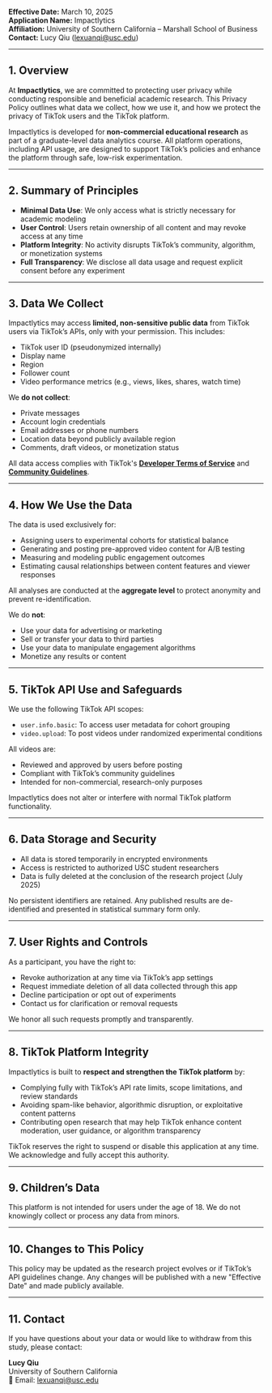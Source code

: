 **Effective Date:** March 10, 2025  
**Application Name:** Impactlytics  
**Affiliation:** University of Southern California – Marshall School of Business  
**Contact:** Lucy Qiu (lexuanqi@usc.edu)

---

## 1. Overview

At **Impactlytics**, we are committed to protecting user privacy while conducting responsible and beneficial academic research. This Privacy Policy outlines what data we collect, how we use it, and how we protect the privacy of TikTok users and the TikTok platform.

Impactlytics is developed for **non-commercial educational research** as part of a graduate-level data analytics course. All platform operations, including API usage, are designed to support TikTok’s policies and enhance the platform through safe, low-risk experimentation.

---

## 2. Summary of Principles

- **Minimal Data Use**: We only access what is strictly necessary for academic modeling  
- **User Control**: Users retain ownership of all content and may revoke access at any time  
- **Platform Integrity**: No activity disrupts TikTok’s community, algorithm, or monetization systems  
- **Full Transparency**: We disclose all data usage and request explicit consent before any experiment

---

## 3. Data We Collect

Impactlytics may access **limited, non-sensitive public data** from TikTok users via TikTok’s APIs, only with your permission. This includes:

- TikTok user ID (pseudonymized internally)
- Display name
- Region
- Follower count
- Video performance metrics (e.g., views, likes, shares, watch time)

We **do not collect**:
- Private messages
- Account login credentials
- Email addresses or phone numbers
- Location data beyond publicly available region
- Comments, draft videos, or monetization status

All data access complies with TikTok's **[Developer Terms of Service](https://developers.tiktok.com/terms/)** and **[Community Guidelines](https://www.tiktok.com/community-guidelines)**.

---

## 4. How We Use the Data

The data is used exclusively for:
- Assigning users to experimental cohorts for statistical balance
- Generating and posting pre-approved video content for A/B testing
- Measuring and modeling public engagement outcomes
- Estimating causal relationships between content features and viewer responses

All analyses are conducted at the **aggregate level** to protect anonymity and prevent re-identification.

We do **not**:
- Use your data for advertising or marketing
- Sell or transfer your data to third parties
- Use your data to manipulate engagement algorithms
- Monetize any results or content

---

## 5. TikTok API Use and Safeguards

We use the following TikTok API scopes:

- `user.info.basic`: To access user metadata for cohort grouping  
- `video.upload`: To post videos under randomized experimental conditions

All videos are:
- Reviewed and approved by users before posting
- Compliant with TikTok’s community guidelines
- Intended for non-commercial, research-only purposes

Impactlytics does not alter or interfere with normal TikTok platform functionality.

---

## 6. Data Storage and Security

- All data is stored temporarily in encrypted environments
- Access is restricted to authorized USC student researchers
- Data is fully deleted at the conclusion of the research project (July 2025)

No persistent identifiers are retained. Any published results are de-identified and presented in statistical summary form only.

---

## 7. User Rights and Controls

As a participant, you have the right to:

- Revoke authorization at any time via TikTok’s app settings  
- Request immediate deletion of all data collected through this app  
- Decline participation or opt out of experiments  
- Contact us for clarification or removal requests

We honor all such requests promptly and transparently.

---

## 8. TikTok Platform Integrity

Impactlytics is built to **respect and strengthen the TikTok platform** by:

- Complying fully with TikTok’s API rate limits, scope limitations, and review standards  
- Avoiding spam-like behavior, algorithmic disruption, or exploitative content patterns  
- Contributing open research that may help TikTok enhance content moderation, user guidance, or algorithm transparency

TikTok reserves the right to suspend or disable this application at any time. We acknowledge and fully accept this authority.

---

## 9. Children’s Data

This platform is not intended for users under the age of 18. We do not knowingly collect or process any data from minors.

---

## 10. Changes to This Policy

This policy may be updated as the research project evolves or if TikTok’s API guidelines change. Any changes will be published with a new "Effective Date" and made publicly available.

---

## 11. Contact

If you have questions about your data or would like to withdraw from this study, please contact:

**Lucy Qiu**  
University of Southern California  
📧 Email: [lexuanqi@usc.edu](mailto:lexuanqi@usc.edu)
